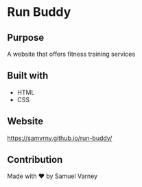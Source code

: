 # Run Buddy

## Purpose
A website that offers fitness training services

## Built with
* HTML
* CSS

## Website
https://samvrny.github.io/run-buddy/

## Contribution
Made with ❤️ by Samuel Varney
